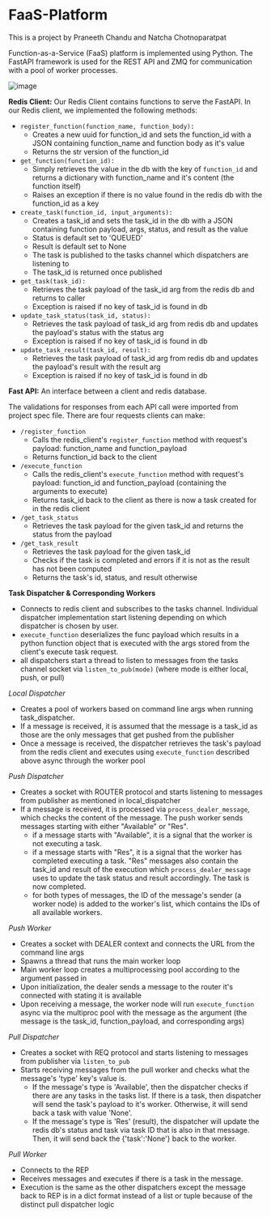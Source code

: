 # FaaS-Platform
This is a project by Praneeth Chandu and Natcha Chotnoparatpat

Function-as-a-Service (FaaS) platform is implemented using Python. The FastAPI framework is used for the REST API and ZMQ for communication with a pool of worker processes.

![image](https://github.com/FahChotnoparatpat/FaaS-Platform/assets/107445187/ad9a2c1b-f342-473b-84ae-88124999b5a7)


**Redis Client:**
Our Redis Client contains functions to serve the FastAPI. In our Redis client, we implemented the following methods:
* `register_function(function_name, function_body):`
    * Creates a new uuid for function_id and sets the function_id with a JSON containing function_name and function body as it's value
    * Returns the str version of the function_id
* `get_function(function_id):`
    * Simply retrieves the value in the db with the key of `function_id` and returns a dictionary with function_name and it's content (the function itself)
    * Raises an exception if there is no value found in the redis db with the function_id as a key 
* `create_task(function_id, input_arguments):`
    * Creates a task_id and sets the task_id in the db with a JSON containing function payload, args, status, and result as the value
    * Status is default set to 'QUEUED'
    * Result is default set to None
    * The task is published to the tasks channel which dispatchers are listening to
    * The task_id is returned once published
* `get_task(task_id):`
    * Retrieves the task payload of the task_id arg from the redis db and returns to caller
    * Exception is raised if no key of task_id is found in db
* `update_task_status(task_id, status):`
    * Retrieves the task payload of task_id arg from redis db and updates the payload's status with the status arg
    * Exception is raised if no key of task_id is found in db
* `update_task_result(task_id, result):`
    * Retrieves the task payload of task_id arg from redis db and updates the payload's result with the result arg
    * Exception is raised if no key of task_id is found in db

**Fast API:**
An interface between a client and redis database.

The validations for responses from each API call were imported from project spec file. There are four requests clients can make:
* `/register_function`
    * Calls the redis_client's `register_function` method with request's payload: function_name and function_payload
    * Returns function_id back to the client
* `/execute_function`
    * Calls the redis_client's `execute_function` method with request's payload: function_id and function_payload (containing the arguments to execute)
    * Returns task_id back to the client as there is now a task created for in the redis client
* `/get_task_status`
    * Retrieves the task payload for the given task_id and returns the status from the payload
* `/get_task_result`
    * Retrieves the task payload for the given task_id
    * Checks if the task is completed and errors if it is not as the result has not been computed
    * Returns the task's id, status, and result otherwise

**Task Dispatcher & Corresponding Workers**

* Connects to redis client and subscribes to the tasks channel. Individual dispatcher implementation start listening depending on which dispatcher is chosen by user.
* `execute_function` deserializes the func payload which results in a python function object that is executed with the args stored from the client's execute task request.
* all dispatchers start a thread to listen to messages from the tasks channel socket via `listen_to_pub(mode)` (where mode is either local, push, or pull)

*Local Dispatcher*
* Creates a pool of workers based on command line args when running task_dispatcher.
* If a message is received, it is assumed that the message is a task_id as those are the only messages that get pushed from the publisher
* Once a message is received, the dispatcher retrieves the task's payload from the redis client and executes using `execute_function` described above async through the worker pool 

*Push Dispatcher*

* Creates a socket with ROUTER protocol and starts listening to messages from publisher as mentioned in local_dispatcher
* If a message is received, it is processed via `process_dealer_message`, which checks the content of the message. The push worker sends messages starting with either "Available" or "Res".
    * if a message starts with "Available", it is a signal that the worker is not executing a task. 
    * if a message starts with "Res", it is a signal that the worker has completed executing a task. "Res" messages also contain the task_id and result of the execution which `process_dealer_message` uses to update the task status and result accordingly. The task is now completed.
    * for both types of messages, the ID of the message's sender (a worker node) is added to the worker's list, which contains the IDs of all available workers.

*Push Worker*

* Creates a socket with DEALER context and connects the URL from the command line args
* Spawns a thread that runs the main worker loop
* Main worker loop creates a multiprocessing pool according to the argument passed in
* Upon initialization, the dealer sends a message to the router it's connected with stating it is available
* Upon receiving a message, the worker node will run `execute_function` async via the multiproc pool with the message as the argument (the message is the task_id, function_payload, and corresponding args)

*Pull Dispatcher*

* Creates a socket with REQ protocol and starts listening to messages from publisher via `listen_to_pub`
* Starts receiving messages from the pull worker and checks what the message's 'type' key's value is.
    * If the message's type is 'Available', then the dispatcher checks if there are any tasks in the tasks list. If there is a task, then dispatcher will send the task's payload to it's worker. Otherwise, it will send back a task with value 'None'.
    * If the message's type is 'Res' (result), the dispatcher will update the redis db's status and task via task ID that is also in that message. Then, it will send back the {'task':'None'} back to the worker.

*Pull Worker*

* Connects to the REP
* Receives messages and executes if there is a task in the message. 
* Execution is the same as the other dispatchers except the message back to REP is in a dict format instead of a list or tuple because of the distinct pull dispatcher logic

